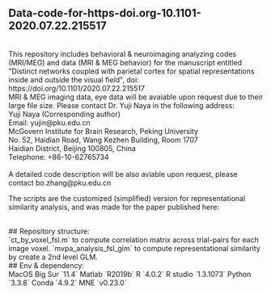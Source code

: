 ## Data-code-for-https-doi.org-10.1101-2020.07.22.215517
<br />
This repository includes behavioral & neuroimaging analyzing codes (MRI/MEG) and data (MRI & MEG behavior) for the manuscript entitled "Distinct networks coupled with parietal cortex for spatial representations inside and outside the visual field", doi: https://doi.org/10.1101/2020.07.22.215517  
<br />
MRI & MEG imaging data, eye data will be avaiable upon request due to their large file size. Please contact Dr. Yuji Naya in the following address:
<br />
Yuji Naya (Corresponding author)<br />
Email: yujin@pku.edu.cn<br />
McGovern Institute for Brain Research, Peking University<br />
No. 52, Haidian Road, Wang Kezhen Building, Room 1707<br />
Haidian District, Beijing 100805, China <br />
Telephone: +86-10-62765734<br />
<br />
A detailed code description will be also aviable upon request, please contact bo.zhang@pku.edu.cn
<br />


The scripts are the customized (simplified) version for representational similarity analysis, and was made for the paper published here: 


<br />
## Repository structure:
<br />
`ct_by_voxel_fsl.m` to compute correlation matrix across trial-pairs for each image voxel.
`mvpa_analysis_fsl_glm` to compute representational similarity by create a 2nd level GLM.


<br />
## Env & dependency:
<br />
MacOS Big Sur `11.4`
Matlab `R2019b`
R `4.0.2`
R studio `1.3.1073`
Python `3.3.8`
Conda `4.9.2`
MNE `v0.23.0`
<br /><br />

